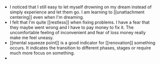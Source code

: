 - I noticed that I still easy to let myself drowning on my dream instead of simply experience and let them go. I am learning to [[unattachment centering]] even when I'm dreaming. 
- I felt that I'm quite [[restless]] when fixing problems. I have a fear that they maybe went wrong and I have to pay money to fix it. The uncomfortable feeling of inconvenient and fear of loss money really make me feel uneasy.
- [[mental squeeze point]] is a good indicator for [[renovation]] something occurs. It indicates the transition to different phases, stages or require much more focus on something.
- 
